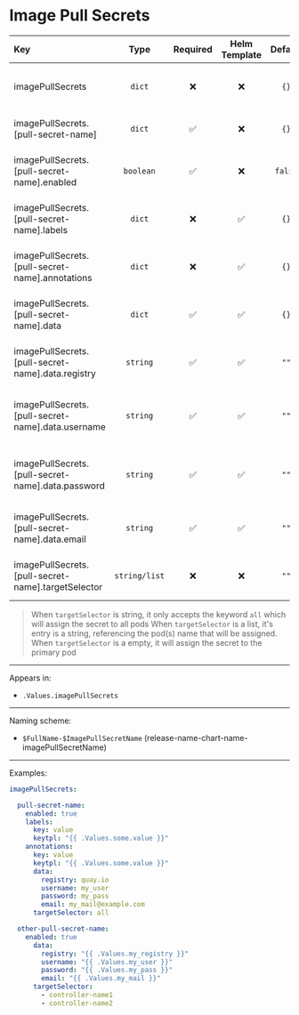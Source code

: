 # Image Pull Secrets

| Key                                                |     Type      | Required | Helm Template | Default | Description                                  |
| :------------------------------------------------- | :-----------: | :------: | :-----------: | :-----: | :------------------------------------------- |
| imagePullSecrets                                   |    `dict`     |    ❌    |      ❌       |  `{}`   | Define the image pull secrets as dicts       |
| imagePullSecrets.[pull-secret-name]                |    `dict`     |    ✅    |      ❌       |  `{}`   | Holds configMap definition                   |
| imagePullSecrets.[pull-secret-name].enabled        |   `boolean`   |    ✅    |      ❌       | `false` | Enables or Disables the image pull secret    |
| imagePullSecrets.[pull-secret-name].labels         |    `dict`     |    ❌    |      ✅       |  `{}`   | Additional labels for image pull secret      |
| imagePullSecrets.[pull-secret-name].annotations    |    `dict`     |    ❌    |      ✅       |  `{}`   | Additional annotations for image pull secret |
| imagePullSecrets.[pull-secret-name].data           |    `dict`     |    ✅    |      ✅       |  `{}`   | Define the data of the image pull secret     |
| imagePullSecrets.[pull-secret-name].data.registry  |   `string`    |    ✅    |      ✅       |  `""`   | Define the registry of the image pull secret |
| imagePullSecrets.[pull-secret-name].data.username  |   `string`    |    ✅    |      ✅       |  `""`   | Define the username of the image pull secret |
| imagePullSecrets.[pull-secret-name].data.password  |   `string`    |    ✅    |      ✅       |  `""`   | Define the password of the image pull secret |
| imagePullSecrets.[pull-secret-name].data.email     |   `string`    |    ✅    |      ✅       |  `""`   | Define the email of the image pull secret    |
| imagePullSecrets.[pull-secret-name].targetSelector | `string/list` |    ❌    |      ❌       |  `""`   | Define the pod(s) to assign the secret       |

> When `targetSelector` is string, it only accepts the keyword `all` which will assign the secret to all pods
> When `targetSelector` is a list, it's entry is a string, referencing the pod(s) name that will be assigned.
> When `targetSelector` is a empty, it will assign the secret to the primary pod
---

Appears in:

- `.Values.imagePullSecrets`

---

Naming scheme:

- `$FullName-$ImagePullSecretName` (release-name-chart-name-imagePullSecretName)

---

Examples:

```yaml
imagePullSecrets:

  pull-secret-name:
    enabled: true
    labels:
      key: value
      keytpl: "{{ .Values.some.value }}"
    annotations:
      key: value
      keytpl: "{{ .Values.some.value }}"
      data:
        registry: quay.io
        username: my_user
        password: my_pass
        email: my_mail@example.com
      targetSelector: all

  other-pull-secret-name:
    enabled: true
      data:
        registry: "{{ .Values.my_registry }}"
        username: "{{ .Values.my_user }}"
        password: "{{ .Values.my_pass }}"
        email: "{{ .Values.my_mail }}"
      targetSelector:
        - controller-name1
        - controller-name2
```
